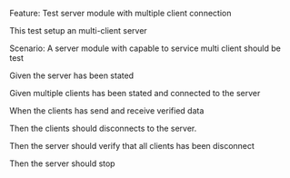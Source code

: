 Feature: Test server module with multiple client connection 

This test setup an multi-client server


Scenario: A server module with capable to service multi client should be test

Given the server has been stated

Given multiple clients has been stated and connected to the server

When the clients has send and receive verified data

Then the clients should disconnects to the server.

Then the server should verify that all clients has been disconnect 

Then the server should stop





